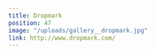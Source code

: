 ```yaml
---
title: Dropmark
position: 47
image: "/uploads/gallery__dropmark.jpg"
link: http://www.dropmark.com/
---
```


